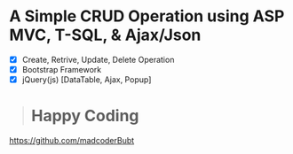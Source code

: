 # A Simple CRUD Operation using ASP MVC, T-SQL, & Ajax/Json
- [x] Create, Retrive, Update, Delete Operation
- [x] Bootstrap Framework
- [x] jQuery(js) [DataTable, Ajax, Popup]
> # Happy Coding
https://github.com/madcoderBubt
